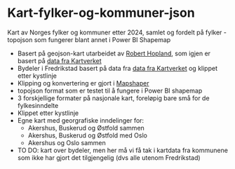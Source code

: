 # Kart-fylker-og-kommuner-json
Kart av Norges fylker og kommuner etter 2024, samlet og fordelt på fylker - topojson som fungerer blant annet i Power BI Shapemap

* Basert på geojson-kart utarbeidet av [Robert Hopland](https://github.com/robhop), som igjen er basert på [data fra Kartverket](https://kartkatalog.geonorge.no/)
* Bydeler i Fredrikstad basert på data fra [data fra Kartverket](https://kartkatalog.geonorge.no/) og klippet etter kystlinje
* Klipping og konvertering er gjort i [Mapshaper](https://mapshaper.org/)
* topojson format som er testet til å fungere i Power BI shapemap
* 3 forskjellige formater på nasjonale kart, foreløpig bare små for de fylkesinndelte
* Klippet etter kystlinje
* Egne kart med georgrafiske inndelinger for:
  * Akershus, Buskerud og Østfold sammen
  * Akershus, Buskerud og Østfold med Oslo
  * Akershus og Oslo sammen
* TO DO: kart over bydeler, men her må vi få tak i kartdata fra kommunene som ikke har gjort det tilgjengelig (dvs alle utenom Fredrikstad)
